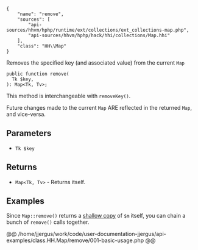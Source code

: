 ``` yamlmeta
{
    "name": "remove",
    "sources": [
        "api-sources/hhvm/hphp/runtime/ext/collections/ext_collections-map.php",
        "api-sources/hhvm/hphp/hack/hhi/collections/Map.hhi"
    ],
    "class": "HH\\Map"
}
```




Removes the specified key (and associated value) from the current ` Map `




``` Hack
public function remove(
  Tk $key,
): Map<Tk, Tv>;
```




This method is interchangeable with ` removeKey() `.




Future changes made to the current ` Map ` ARE reflected in the returned
`` Map ``, and vice-versa.




## Parameters




+ ` Tk $key `




## Returns




* ` Map<Tk, Tv> ` - Returns itself.




## Examples




Since ` Map::remove() ` returns a [shallow copy](<https://en.wikipedia.org/wiki/Object_copying#Shallow_copy>) of ` $m ` itself, you can chain a bunch of `` remove() `` calls together.







@@ /home/jjergus/work/code/user-documentation-jjergus/api-examples/class.HH.Map/remove/001-basic-usage.php @@
<!-- HHAPIDOC -->
